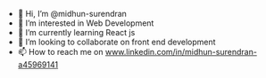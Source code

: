 - 👋 Hi, I’m @midhun-surendran
- 👀 I’m interested in Web Development
- 🌱 I’m currently learning React js
- 💞️ I’m looking to collaborate on front end development
- 📫 How to reach me on www.linkedin.com/in/midhun-surendran-a45969141

<!---
midhun-surendran/midhun-surendran is a ✨ special ✨ repository because its `README.md` (this file) appears on your GitHub profile.
You can click the Preview link to take a look at your changes.
--->
